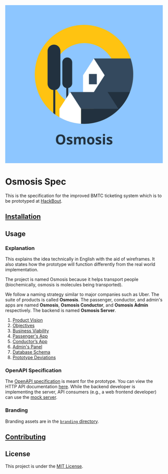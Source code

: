 <center>
    <img src="branding/logo.png" alt="Logo">
</center>

# Osmosis Spec

This is the specification for the improved BMTC ticketing system which is to be prototyped at [HackBout](https://www.hackbout.tech/).

## [Installation](docs/installation.md)

## Usage

### Explanation

This explains the idea technically in English with the aid of wireframes. It also states how the prototype will function differently from the real world implementation.

The project is named Osmosis because it helps transport people (biochemically, osmosis is molecules being transported).

We follow a naming strategy similar to major companies such as Uber. The suite of products is called **Osmosis**. The passenger, conductor, and admin's apps are named **Osmosis**, **Osmosis Conductor**, and **Osmosis Admin** respectively. The backend is named **Osmosis Server**.

1. [Product Vision](explanation/product_vision.md)
1. [Objectives](explanation/objectives.md)
1. [Business Viability](explanation/business_viability.md)
1. [Passenger's App](explanation/passengers_app/README.md)
1. [Conductor’s App](explanation/conductors_app/README.md)
1. [Admin's Panel](explanation/admin_panel/README.md)
1. [Database Schema](explanation/db_schema/README.md)
1. [Prototype Deviations](explanation/prototype_deviations.md)

### OpenAPI Specification

The [OpenAPI specification](openapi.yaml) is meant for the prototype. You can view the HTTP API documentation [here](https://neelkamath.gitlab.io/osmosis-spec). While the backend developer is implementing the server, API consumers (e.g., a web frontend developer) can use the [mock server](docs/mock_server.md).

### Branding

Branding assets are in the [`branding` directory](branding).

## [Contributing](docs/CONTRIBUTING.md)

## License

This project is under the [MIT License](LICENSE).

